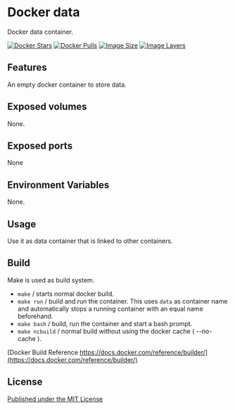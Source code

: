 # Docker data
Docker data container.

[![Docker Stars](https://img.shields.io/docker/stars/stangenberg/data.svg)][dockerhub] [![Docker Pulls](https://img.shields.io/docker/pulls/stangenberg/data.svg)][dockerhub] [![Image Size](https://img.shields.io/imagelayers/image-size/stangenberg/data/latest.svg)](https://imagelayers.io/?images=stangenberg/data:latest) [![Image Layers](https://img.shields.io/imagelayers/layers/stangenberg/data/latest.svg)](https://imagelayers.io/?images=stangenberg/data:latest)

## Features
An empty docker container to store data.

## Exposed volumes
None.

## Exposed ports
None

## Environment Variables
None.

## Usage
Use it as data container that is linked to other containers.

## Build
Make is used as build system.
- `make` / starts normal docker build.
- `make run` / build and run the container. This uses `data` as container name and automatically stops a running container with an equal name beforehand.
- `make bash` /  build, run the container and start a bash prompt.
- `make ncbuild` / normal build without using the docker cache ( --no-cache ).

[Docker Build Reference https://docs.docker.com/reference/builder/](https://docs.docker.com/reference/builder/)

## License
[Published under the MIT License][LICENSE]

[dockerhub]: https://hub.docker.com/u/stangenberg/data
[license]: https://github.com/stangenberg/docker-data/blob/master/LICENSE.md
